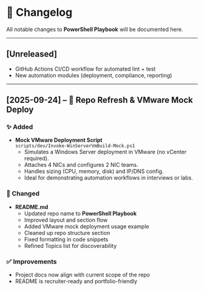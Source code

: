 # 📑 Changelog

All notable changes to **PowerShell Playbook** will be documented here.

---

## [Unreleased]

- GitHub Actions CI/CD workflow for automated lint + test
- New automation modules (deployment, compliance, reporting)

---

## [2025-09-24] – 🚀 Repo Refresh & VMware Mock Deploy

### ✨ Added
- **Mock VMware Deployment Script**  
  `scripts/dev/Invoke-WinServerVmBuild-Mock.ps1`  
  - Simulates a Windows Server deployment in VMware (no vCenter required).  
  - Attaches 4 NICs and configures 2 NIC teams.  
  - Handles sizing (CPU, memory, disk) and IP/DNS config.  
  - Ideal for demonstrating automation workflows in interviews or labs.

### 📝 Changed
- **README.md**
  - Updated repo name to **PowerShell Playbook**
  - Improved layout and section flow
  - Added VMware mock deployment usage example
  - Cleaned up repo structure section
  - Fixed formatting in code snippets
  - Refined Topics list for discoverability

### ✅ Improvements
- Project docs now align with current scope of the repo
- README is recruiter-ready and portfolio-friendly
